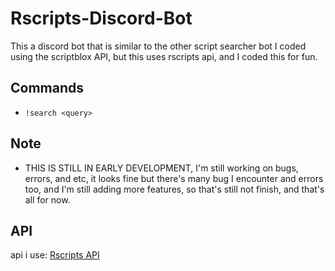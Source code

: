 # Rscripts-Discord-Bot
This a discord bot that is similar to the other script searcher bot I coded using the scriptblox API, but this uses rscripts api, and I coded this for fun.

## Commands
- `!search <query>`

## Note
- THIS IS STILL IN EARLY DEVELOPMENT, I'm still working on bugs, errors, and etc, it looks fine but there's many bug I encounter and errors too, and I'm still adding more features, so that's still not finish, and that's all for now.

## API
api i use:
[Rscripts API](https://api.rscripts.net/)
